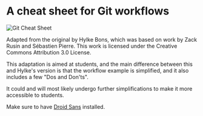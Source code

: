 # A cheat sheet for Git workflows

![Git Cheat Sheet](https://raw.githubusercontent.com/hbons/git-cheat-sheet/master/preview.png)

Adapted from the original by Hylke Bons, which was based on work by Zack Rusin and Sébastien Pierre.
This work is licensed under the Creative Commons Attribution 3.0 License.

This adaptation is aimed at students, and the main difference between this and Hylke's version is that the workflow example is simplified, and it also includes a few "Dos and Don'ts".

It could and will most likely undergo further simplifications to make it more accessible to students.

Make sure to have [Droid Sans](https://www.google.com/fonts#UsePlace:use/Collection:Droid+Sans:400,700) installed.

